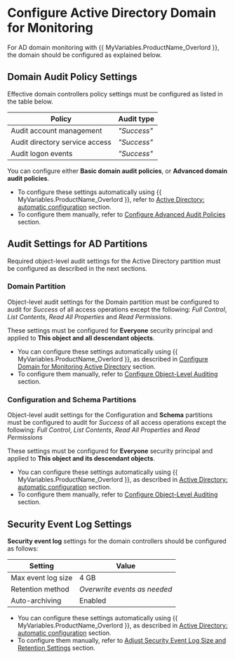 # Configure Active Directory Domain for Monitoring

For AD domain monitoring with {{ MyVariables.ProductName_Overlord }}, the domain should be configured as explained below.

## Domain Audit Policy Settings

Effective domain controllers policy settings must be configured as listed in the table below.

| Policy | Audit type |
| --- | --- |
| Audit account management<br> | *"Success"*<br> |
| Audit directory service access<br> | *"Success"* |
| Audit logon events<br> | *"Success"* |

You can configure either **Basic domain audit policies**, or **Advanced domain audit policies**.

- To configure these settings automatically using {{ MyVariables.ProductName_Overlord }}, refer to [Active Directory: automatic configuration](Auto.md)  section.
- To configure them manually, refer to [Configure Advanced Audit Policies](DomainAuditPolicies.md)  section.

## Audit Settings for AD Partitions

Required object-level audit settings for the Active Directory partition must be configured as described in the next sections. 

### Domain Partition

Object-level audit settings for the Domain partition must be configured to audit for *Success* of all access operations except the following: *Full Control*, *List Contents*, *Read All Properties* and *Read Permissions*.

These settings must be configured for **Everyone** security principal and applied to **This object and all descendant objects**. 

- You can configure these settings automatically using {{ MyVariables.ProductName_Overlord }}, as described in [Configure Domain for Monitoring Active Directory](ADManual.md)  section.
- To configure them manually, refer to [Configure Object-Level Auditing](ObjectLevel.md)  section.

### Configuration and Schema Partitions

Object-level audit settings for the Configuration and **Schema** partitions must be configured to audit for *Success* of all access operations except the following: *Full Control*, *List Contents*, *Read All Properties* and *Read Permissions*

These settings must be configured for **Everyone** security principal and applied to **This object and its descendant objects**.

- You can configure these settings automatically using {{ MyVariables.ProductName_Overlord }}, as described in [Active Directory: automatic configuration](Auto.md)  section.
- To configure them manually, refer to [Configure Object-Level Auditing](ObjectLevel.md)  section.

## Security Event Log Settings

**Security event log** settings for the domain controllers should be configured as follows:

| Setting | Value |
| --- | --- |
| Max event log size | 4 GB |
| Retention method | *Overwrite events as needed* |
| Auto-archiving | Enabled |

- You can configure these settings automatically using {{ MyVariables.ProductName_Overlord }}, as described in [Active Directory: automatic configuration](Auto.md)  section.
- To configure them manually, refer to [Adjust Security Event Log Size and Retention Settings](SecurityLogSize.md)  section.